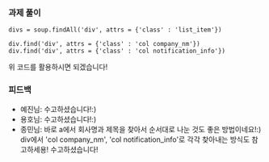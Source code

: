 ### 과제 풀이
```
divs = soup.findAll('div', attrs = {'class' : 'list_item'})

div.find('div', attrs = {'class' : 'col company_nm'})
div.find('div', attrs = {'class' : 'col notification_info'})
```
위 코드를 활용하시면 되겠습니다!

### 피드백
- 예진님: 수고하셨습니다!:)
- 용호님: 수고하셨습니다!:)
- 종민님: 바로 a에서 회사명과 제목을 찾아서 순서대로 나눈 것도 좋은 방법이네요!:) div에서 'col company_nm', 'col notification_info'로 각각 찾아내는 방식도 참고하세용! 수고하셨습니다!
